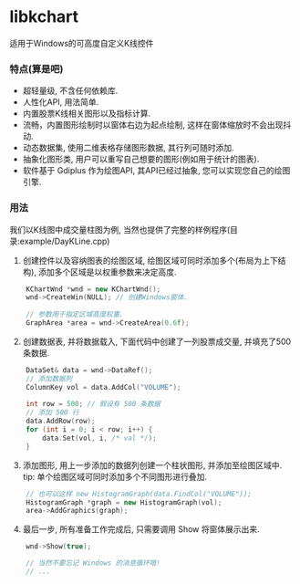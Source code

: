 # libkchart
适用于Windows的可高度自定义K线控件

### 特点(算是吧)
* 超轻量级, 不含任何依赖库.
* 人性化API, 用法简单.
* 内置股票K线相关图形以及指标计算.
* 流畅，内置图形绘制时以窗体右边为起点绘制, 这样在窗体缩放时不会出现抖动.
* 动态数据集, 使用二维表格存储图形数据, 其行列可随时添加.
* 抽象化图形类, 用户可以重写自己想要的图形(例如用于统计的图表).
* 软件基于 Gdiplus 作为绘图API, 其API已经过抽象, 您可以实现您自己的绘图引擎.

### 用法
我们以K线图中成交量柱图为例, 当然也提供了完整的样例程序(目录:example/DayKLine.cpp)
1. 创建控件以及容纳图表的绘图区域, 绘图区域可同时添加多个(布局为上下结构), 添加多个区域是以权重参数来决定高度.
```c++
    KChartWnd *wnd = new KChartWnd();
    wnd->CreateWin(NULL); // 创建Windows窗体.
    
    // 参数用于指定区域高度权重.
    GraphArea *area = wnd->CreateArea(0.6f);
```
2. 创建数据表, 并将数据载入, 下面代码中创建了一列股票成交量, 并填充了500条数据.
```c++
    DataSet& data = wnd->DataRef();
    // 添加数据列
    ColumnKey vol = data.AddCol("VOLUME");
    
    int row = 500; // 假设有 500 条数据
    // 添加 500 行
    data.AddRow(row);
    for (int i = 0; i < row; i++) {
        data.Set(vol, i, /* val */);
    }
```
3. 添加图形, 用上一步添加的数据列创建一个柱状图形, 并添加至绘图区域中.   
tip: 单个绘图区域可同时添加多个不同图形进行叠加.
```c++
    // 也可以这样 new HistogramGraph(data.FindCol("VOLUME"));
    HistogramGraph *graph = new HistogramGraph(vol);
    area->AddGraphics(graph);
```
4. 最后一步, 所有准备工作完成后, 只需要调用 Show 将窗体展示出来.
```c++
    wnd->Show(true);

    // 当然不要忘记 Windows 的消息循环哦!
    // ...
```
